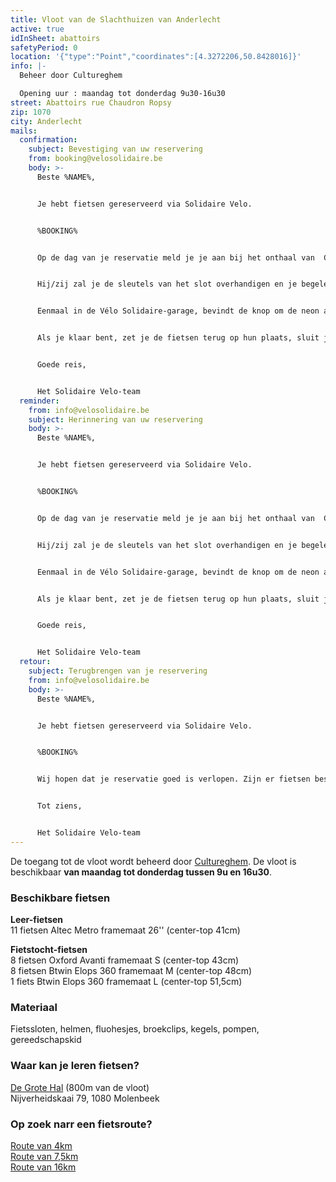 ```yaml
---
title: Vloot van de Slachthuizen van Anderlecht
active: true
idInSheet: abattoirs
safetyPeriod: 0
location: '{"type":"Point","coordinates":[4.3272206,50.8428016]}'
info: |-
  Beheer door Cultureghem

  Opening uur : maandag tot donderdag 9u30-16u30
street: Abattoirs rue Chaudron Ropsy
zip: 1070
city: Anderlecht
mails:
  confirmation:
    subject: Bevestiging van uw reservering
    from: booking@velosolidaire.be
    body: >-
      Beste %NAME%,


      Je hebt fietsen gereserveerd via Solidaire Velo.


      %BOOKING%


      Op de dag van je reservatie meld je je aan bij het onthaal van  Cultureghem (links van de ingang met de 2 stieren) waar je toegang vraagt tot de fietsvloot van Solidaire Velo. Geef jouw naam en die van je vereniging door aan de Cultureghem-medewerker.


      Hij/zij zal je de sleutels van het slot overhandigen en je begeleiden naar de garage in de indrukwekkende kelderruimte waar de fietsen zich bevinden. Wanneer de kelderverlichting uit is, vraag dan iemand van het team om deze aan te zetten. 


      Eenmaal in de Vélo Solidaire-garage, bevindt de knop om de neon aan te zetten zich op de neon zelf, aan de linkerkant (deze werkt alleen als de kelderverlichting aan is). Kies de fietsen uit bedoeld voor jouw activiteit. Voor je activiteit, neem de tijd om de fietsbanden op te pompen. En dan vergeet het slot niet opnieuw op slot te doen en het licht uit te doen als je weggaat.


      Als je klaar bent, zet je de fietsen terug op hun plaats, sluit je de garage af en geef je de sleutels terug aan iemand van het Cultureghem-team. Een defecte fiets? Plaats hem  op de daarvoor bestemde plek en laat het ons weten!


      Goede reis, 


      Het Solidaire Velo-team
  reminder:
    from: info@velosolidaire.be
    subject: Herinnering van uw reservering
    body: >-
      Beste %NAME%,


      Je hebt fietsen gereserveerd via Solidaire Velo.


      %BOOKING%


      Op de dag van je reservatie meld je je aan bij het onthaal van  Cultureghem (links van de ingang met de 2 stieren) waar je toegang vraagt tot de fietsvloot van Solidaire Velo. Geef jouw naam en die van je vereniging door aan de Cultureghem-medewerker.


      Hij/zij zal je de sleutels van het slot overhandigen en je begeleiden naar de garage in de indrukwekkende kelderruimte waar de fietsen zich bevinden. Wanneer de kelderverlichting uit is, vraag dan iemand van het team om deze aan te zetten. 


      Eenmaal in de Vélo Solidaire-garage, bevindt de knop om de neon aan te zetten zich op de neon zelf, aan de linkerkant (deze werkt alleen als de kelderverlichting aan is). Kies de fietsen uit bedoeld voor jouw activiteit. Voor je activiteit, neem de tijd om de fietsbanden op te pompen. En dan vergeet het slot niet opnieuw op slot te doen en het licht uit te doen als je weggaat.


      Als je klaar bent, zet je de fietsen terug op hun plaats, sluit je de garage af en geef je de sleutels terug aan iemand van het Cultureghem-team. Een defecte fiets? Plaats hem  op de daarvoor bestemde plek en laat het ons weten!


      Goede reis, 


      Het Solidaire Velo-team
  retour:
    subject: Terugbrengen van je reservering
    from: info@velosolidaire.be
    body: >-
      Beste %NAME%,


      Je hebt fietsen gereserveerd via Solidaire Velo.


      %BOOKING%


      Wij hopen dat je reservatie goed is verlopen. Zijn er fietsen beschadigd? Zo ja, laat ons dan weten over welke problemen het precies gaat door deze e-mail te beantwoorden, zodat we die zo snel mogelijk kunnen herstellen. 


      Tot ziens,


      Het Solidaire Velo-team
---
```

De toegang tot de vloot wordt beheerd door [Cultureghem](https://cultureghem.be/nl/huis/). De vloot is beschikbaar **van maandag tot donderdag tussen 9u en 16u30**.

### Beschikbare fietsen

**Leer-fietsen**\
11 fietsen Altec Metro framemaat 26'' (center-top 41cm)

**Fietstocht-fietsen**\
8 fietsen Oxford Avanti framemaat S (center-top 43cm)\
8 fietsen Btwin Elops 360 framemaat M (center-top 48cm)\
1 fiets Btwin Elops 360 framemaat L (center-top 51,5cm)

### Materiaal

Fietssloten, helmen, fluohesjes, broekclips, kegels, pompen, gereedschapskid

### Waar kan je leren fietsen?

[De Grote Hal](https://www.google.com/maps/place/De+Grote+Hal/@50.8473512,4.3282256,17z/data=!3m1!4b1!4m6!3m5!1s0x47c3c514f5acfd69:0x72b95ab710ca289c!8m2!3d50.8473478!4d4.3308005!16s%2Fg%2F11j_0nn_ts?entry=ttu) (800m van de vloot)\
Nijverheidskaai 79, 1080 Molenbeek

### Op zoek narr een fietsroute?

[Route van 4km](https://cycle.travel/map/journey/342219)\
[Route van 7,5km](https://cycle.travel/map/journey/342211)\
[Route van 16km](https://cycle.travel/map/journey/342208)
